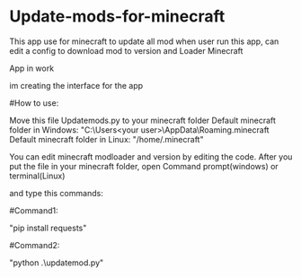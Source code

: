 # Update-mods-for-minecraft
This app use for minecraft to update all mod when user run this app, can edit a config to download mod to version and Loader Minecraft

App in work

im creating the interface for the app

#How to use:

Move this file Updatemods.py to your minecraft folder
Default minecraft folder in Windows: "C:\Users\<your user>\AppData\Roaming\.minecraft
Default minecraft folder in Linux: "/home/.minecraft"

You can edit minecraft modloader and version by editing the code.
After you put the file in your minecraft folder, open Command prompt(windows) or terminal(Linux)

and type this commands:


#Command1:

"pip install requests"

#Command2:

"python .\updatemod.py"
